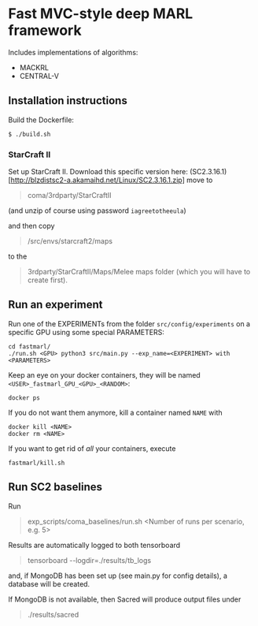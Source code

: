 # Fast MVC-style deep MARL framework

Includes implementations of algorithms:
- MACKRL
- CENTRAL-V

## Installation instructions

Build the Dockerfile:

```bash
$ ./build.sh
```

### StarCraft II

Set up StarCraft II. Download this specific version here:
(SC2.3.16.1)[http://blzdistsc2-a.akamaihd.net/Linux/SC2.3.16.1.zip]
move to 
> coma/3rdparty/StarCraftII

(and unzip of course using password `iagreetotheeula`)

and then copy 
> /src/envs/starcraft2/maps

to the 

> 3rdparty/StarCraftII/Maps/Melee 
maps folder (which you will have to create first).

## Run an experiment 

Run one of the EXPERIMENTs from the folder `src/config/experiments`
on a specific GPU using some special PARAMETERS:
```
cd fastmarl/
./run.sh <GPU> python3 src/main.py --exp_name=<EXPERIMENT> with <PARAMETERS>
```

Keep an eye on your docker containers, they will be named
`<USER>_fastmarl_GPU_<GPU>_<RANDOM>`:
```
docker ps
```

If you do not want them anymore, kill a container named `NAME` with
```
docker kill <NAME>
docker rm <NAME>
```

If you want to get rid of *all* your containers, execute 
```
fastmarl/kill.sh
```

## Run SC2 baselines

Run 

> exp_scripts/coma_baselines/run.sh <Number of runs per scenario, e.g. 5>

Results are automatically logged to both tensorboard

> tensorboard --logdir=./results/tb_logs

and, if MongoDB has been set up (see main.py for config details), a database will be created.

If MongoDB is not available, then Sacred will produce output files under

> ./results/sacred
